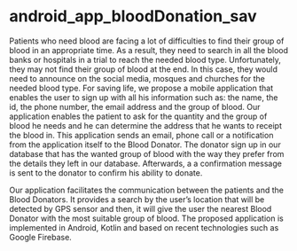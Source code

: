 # android_app_bloodDonation_sav

Patients who need blood are facing a lot of difficulties to find their group of blood in an appropriate time. As a result, they need to search in all the blood banks or hospitals in a trial to reach the needed blood type. Unfortunately, they may not find their group of blood at the end.
In this case, they would need to announce on the social media, mosques and churches for the needed blood type. For saving life, we propose a mobile application that enables the user to sign up with all his information such as: the name, the id, the phone number, the email address and the group of blood. Our application enables the patient to ask for the quantity and the group of blood he needs and he can determine the address that he wants to receipt the blood in.
This application sends an email, phone call or a notification from the application itself to the Blood Donator. The donator sign up in our database that has the wanted group of blood with the way they prefer from the details they left in our database. Afterwards, a a confirmation message is sent to the donator to confirm his ability to donate.

Our application facilitates the communication between the patients and the Blood Donators. It provides a search by the user’s location that will be detected by GPS sensor and then, it will give the user the nearest Blood Donator with the most suitable group of blood. 
The proposed application is implemented in Android, Kotlin and based on recent technologies such as Google Firebase.













